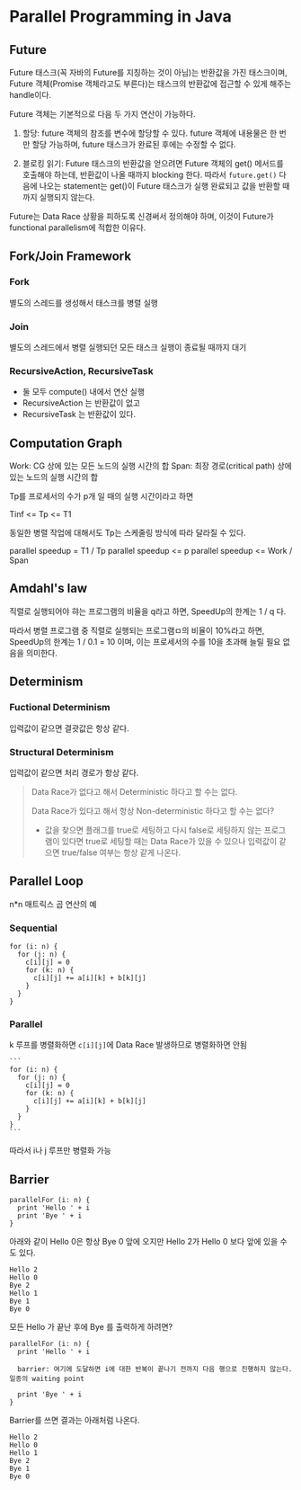 # Parallel Programming in Java

## Future

Future 태스크(꼭 자바의 Future를 지칭하는 것이 아님)는 반환값을 가진 태스크이며, Future 객체(Promise 객체라고도 부른다)는 태스크의 반환값에 접근할 수 있게 해주는 handle이다.

Future 객체는 기본적으로 다음 두 가지 연산이 가능하다.

1. 할당: future 객체의 참조를 변수에 할당할 수 있다. future 객체에 내용물은 한 번만 할당 가능하며, future 태스크가 완료된 후에는 수정할 수 없다.

1. 블로킹 읽기: Future 태스크의 반환값을 얻으려면 Future 객체의 get() 메서드를 호출해야 하는데, 반환값이 나올 때까지 blocking 한다. 따라서 `future.get()` 다음에 나오는 statement는 get()이 Future 태스크가 실행 완료되고 값을 반환할 때까지 실행되지 않는다.

Future는 Data Race 상황을 피하도록 신경써서 정의해야 하며, 이것이 Future가 functional parallelism에 적합한 이유다.



## Fork/Join Framework

### Fork

별도의 스레드를 생성해서 태스크를 병렬 실행

### Join

별도의 스레드에서 병렬 실행되던 모든 태스크 실행이 종료될 때까지 대기

### RecursiveAction, RecursiveTask

- 둘 모두 compute() 내에서 연산 실행
- RecursiveAction 는 반환값이 없고
- RecursiveTask 는 반환값이 있다.

## Computation Graph

Work: CG 상에 있는 모든 노드의 실행 시간의 합
Span: 최장 경로(critical path) 상에 있는 노드의 실행 시간의 합

Tp를 프로세서의 수가 p개 일 때의 실행 시간이라고 하면

Tinf <= Tp <= T1

동일한 병렬 작업에 대해서도 Tp는 스케줄링 방식에 따라 달라질 수 있다.

parallel speedup = T1 / Tp
parallel speedup <= p
parallel speedup <= Work / Span

## Amdahl's law

직렬로 실행되어야 햐는 프로그램의 비율을 q라고 하면, SpeedUp의 한계는 1 / q 다.

따라서 병렬 프로그램 중 직렬로 실행되는 프로그램ㅁ의 비율이 10%라고 하면, SpeedUp의 한계는 1 / 0.1 = 10 이며, 이는 프로세서의 수를 10을 초과해 늘릴 필요 없음을 의미한다.




## Determinism

### Fuctional Determinism

입력값이 같으면 결괏값은 항상 같다.

### Structural Determinism

입력값이 같으면 처리 경로가 항상 같다.

> Data Race가 없다고 해서 Deterministic 하다고 할 수는 없다.
> 
> Data Race가 있다고 해서 항상 Non-deterministic 하다고 할 수는 없다?
> 
> - 값을 찾으면 플래그를 true로 세팅하고 다시 false로 세팅하지 않는 프로그램이 있다면 true로 세팅할 때는 Data Race가 있을 수 있으나 입력값이 같으면 true/false 여부는 항상 같게 나온다.


## Parallel Loop

n*n 매트릭스 곱 연산의 예

### Sequential

```
for (i: n) {
  for (j: n) {
    c[i][j] = 0
    for (k: n) {
      c[i][j] += a[i][k] + b[k][j]
    }
  }
}
```

### Parallel

k 루프를 병렬화하면 `c[i][j]`에 Data Race 발생하므로 병렬화하면 안됨

    ```
    for (i: n) {
      for (j: n) {
        c[i][j] = 0
        for (k: n) {
          c[i][j] += a[i][k] + b[k][j]
        }
      }
    }
    ```
    
따라서 i나 j 루프만 병렬화 가능

## Barrier

```
parallelFor (i: n) {
  print 'Hello ' + i
  print 'Bye ' + i
}
```

아래와 같이 Hello 0은 항상 Bye 0 앞에 오지만 Hello 2가 Hello 0 보다 앞에 있을 수도 있다.

```
Hello 2
Hello 0
Bye 2
Hello 1
Bye 1
Bye 0
```

모든 Hello 가 끝난 후에 Bye 를 출력하게 하려면?

```
parallelFor (i: n) {
  print 'Hello ' + i
  
  barrier: 여기에 도달하면 i에 대한 반복이 끝나기 전까지 다음 행으로 진행하지 않는다. 일종의 waiting point
  
  print 'Bye ' + i
}
```

Barrier를 쓰면 결과는 아래처럼 나온다.

```
Hello 2
Hello 0
Hello 1
Bye 2
Bye 1
Bye 0
```

